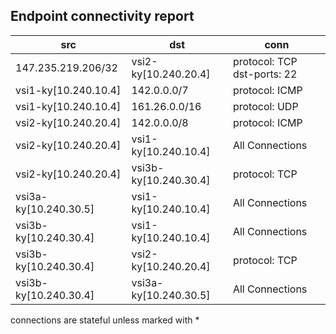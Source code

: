 ## Endpoint connectivity report
| src | dst | conn |
|-----|-----|------|
| 147.235.219.206/32 | vsi2-ky[10.240.20.4] | protocol: TCP dst-ports: 22 |
| vsi1-ky[10.240.10.4] | 142.0.0.0/7 | protocol: ICMP |
| vsi1-ky[10.240.10.4] | 161.26.0.0/16 | protocol: UDP |
| vsi2-ky[10.240.20.4] | 142.0.0.0/8 | protocol: ICMP |
| vsi2-ky[10.240.20.4] | vsi1-ky[10.240.10.4] | All Connections |
| vsi2-ky[10.240.20.4] | vsi3b-ky[10.240.30.4] | protocol: TCP |
| vsi3a-ky[10.240.30.5] | vsi1-ky[10.240.10.4] | All Connections |
| vsi3b-ky[10.240.30.4] | vsi1-ky[10.240.10.4] | All Connections |
| vsi3b-ky[10.240.30.4] | vsi2-ky[10.240.20.4] | protocol: TCP |
| vsi3b-ky[10.240.30.4] | vsi3a-ky[10.240.30.5] | All Connections |

connections are stateful unless marked with *
